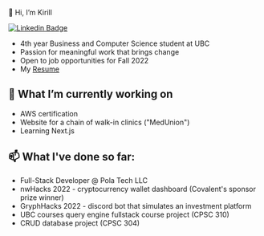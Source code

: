 👋 Hi, I’m Kirill

[![Linkedin Badge](https://img.shields.io/badge/-LinkedIn-0e76a8?style=flat-square&logo=Linkedin&logoColor=white)](https://www.linkedin.com/in/kirill-lazarev-a4959414a/)
<!-- [![Instagram Badge](https://img.shields.io/badge/-Instagram-e4405f?style=flat-square&logo=Instagram&logoColor=white)](https://www.instagram.com/klazarev_/)
[![DevPost Badge](https://img.shields.io/badge/DevPost-3b5998?style=flat-square&logo=devpost&logoColor=white)]()
[![Website Badge](https://img.shields.io/badge/-Website-e4405f?style=flat-square&logo=google-chrome&logoColor=white)](https://klazarev.info) -->

- 4th year Business and Computer Science student at UBC
- Passion for meaningful work that brings change
- Open to job opportunities for Fall 2022
- My [Resume](https://drive.google.com/file/d/1pdUtCwAWnO7IOtZJzriammH8OuwH77sm/view?usp=sharing)


## 👀 What I’m currently working on
- AWS certification
- Website for a chain of walk-in clinics ("MedUnion")
- Learning Next.js


## 📫 What I've done so far:
- Full-Stack Developer @ Pola Tech LLC
- nwHacks 2022 - cryptocurrency wallet dashboard (Covalent's sponsor prize winner)
- GryphHacks 2022 - discord bot that simulates an investment platform
- UBC courses query engine fullstack course project (CPSC 310) 
- CRUD database project (CPSC 304) 

<!-- ## 🏆 Achievements -->


<!-- <div align="center">

### Show some ❤️ by starring some of the repositories!

</div> -->

<!---
k-laz/k-laz is a ✨ special ✨ repository because its `README.md` (this file) appears on your GitHub profile.
You can click the Preview link to take a look at your changes.
--->
